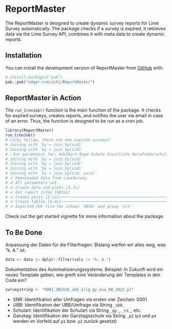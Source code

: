 
<!-- README.md is generated from README.Rmd. Please edit that file -->

# ReportMaster

<!-- badges: start -->

<!-- badges: end -->

The ReportMaster is designed to create dynamic survey reports for Lime
Survey automatically. The package checks if a survey is expired, it
retrieves data via the Lime Survey API, combines it with meta data to
create dynamic reports.

## Installation

You can install the development version of ReportMaster from
[GitHub](https://github.com/) with:

``` r
# install.packages("pak")
pak::pak("edgar-treischl/ReportMaster")
```

## ReportMaster in Action

The `run_CronJob()` function is the main function of the package. It
checks for expired surveys, creates reports, and notifies the user via
email in case of an error. Thus, the function is designed to be run as a
cron job.

``` r
library(ReportMaster)
run_CronJob()
# Lucky fellow, there are new expired surveys!
# Joining with `by = join_by(sid)`
# Joining with `by = join_by(sid)`
# ℹ Get parameters for: Adalbert-Raps-Schule Staatliche Berufsoberschule Kulmbach
# Joining with `by = join_by(sid)`
# Joining with `by = join_by(sid)`
# Joining with `by = join_by(sid)`
# Joining with `by = join_by(sid, vars)`
# ✔ Downloaded data from LimeSurvey.
# ✔ All parameters set.   
# ✔ Create data and plots [3.3s]
# ✔ Get report infos [881ms]
# ✔ Create plots [2.1s]────────────────────────────────────────────────────── 100%
# ✔ Create tables [4.4s]───────────────────────────────────────────────────── 100%
# ✔ Exported PDF file for school '0850' and group 'elt'
```

Check out the get started vignette for more information about the
package.

## To Be Done

Anpassung der Daten für die Filterfragen. Bislang werfen wir alles weg,
was “k. A.” ist.

``` r
data <- data |> dplyr::filter(vals != "k. A.")
```

Dokumentation des Automatisierungssystems. Beispiel: In Zukunft wird ein
neues Template geben, wie greift eine Veränderung der Templates in den
Code ein?

``` r
surveystring <- "0001_202425_ubb_allg_gy_eva_00_2022_p1"
```

- SNR: Identifikation aller Umfragen via ersten vier Zeichen: 0001
- UBB: Identifikation der UBB/Umfrage via String `_ubb_`
- Schulart: Identifikation der Schulart via String `_gy_`, `_rs_`, etc.
- Ganztag: Identifikation der Ganztagsschule via String `_p2` (`p3` und
  `p4` werden im Vorfeld auf `p1` bzw. `p2` zurück gesetzt)
